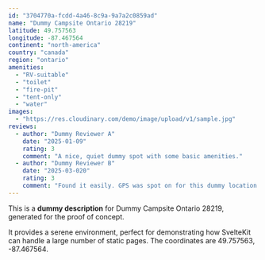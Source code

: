 ```yaml
---
id: "3704770a-fcdd-4a46-8c9a-9a7a2c0859ad"
name: "Dummy Campsite Ontario 28219"
latitude: 49.757563
longitude: -87.467564
continent: "north-america"
country: "canada"
region: "ontario"
amenities:
  - "RV-suitable"
  - "toilet"
  - "fire-pit"
  - "tent-only"
  - "water"
images:
  - "https://res.cloudinary.com/demo/image/upload/v1/sample.jpg"
reviews:
  - author: "Dummy Reviewer A"
    date: "2025-01-09"
    rating: 3
    comment: "A nice, quiet dummy spot with some basic amenities."
  - author: "Dummy Reviewer B"
    date: "2025-03-020"
    rating: 3
    comment: "Found it easily. GPS was spot on for this dummy location."
---
```


This is a **dummy description** for Dummy Campsite Ontario 28219, generated for the proof of concept.

It provides a serene environment, perfect for demonstrating how SvelteKit can handle a large number of static pages. The coordinates are 49.757563, -87.467564.
